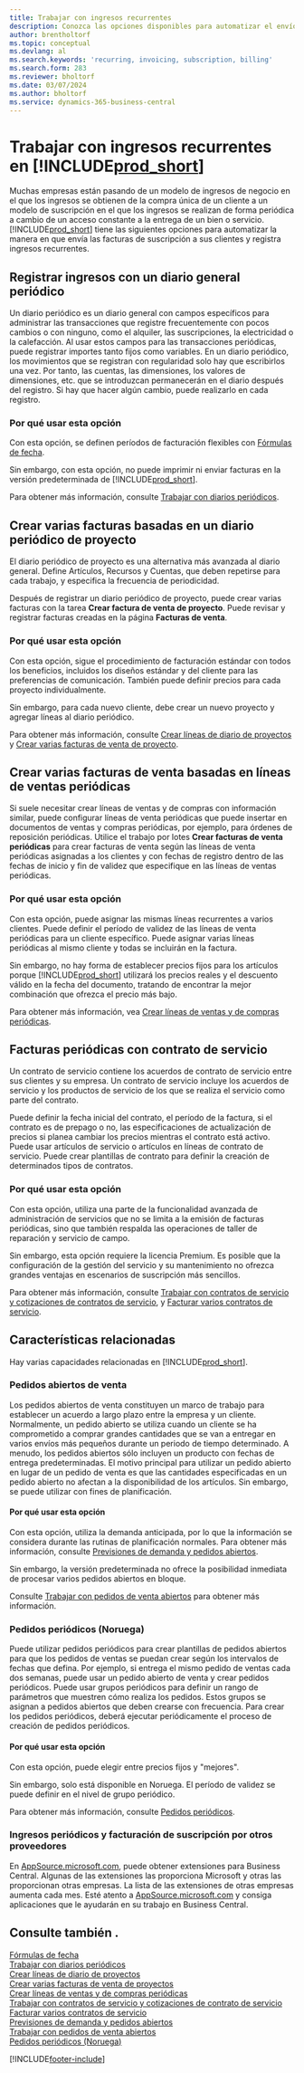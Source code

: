 ```yaml
---
title: Trabajar con ingresos recurrentes
description: Conozca las opciones disponibles para automatizar el envío de facturas de suscripción a sus clientes y registre ingresos recurrentes.
author: brentholtorf
ms.topic: conceptual
ms.devlang: al
ms.search.keywords: 'recurring, invoicing, subscription, billing'
ms.search.form: 283
ms.reviewer: bholtorf
ms.date: 03/07/2024
ms.author: bholtorf
ms.service: dynamics-365-business-central
---
```

# Trabajar con ingresos recurrentes en [!INCLUDE[prod_short](includes/prod_short.md)]

Muchas empresas están pasando de un modelo de ingresos de negocio en el que los ingresos se obtienen de la compra única de un cliente a un modelo de suscripción en el que los ingresos se realizan de forma periódica a cambio de un acceso constante a la entrega de un bien o servicio.
[!INCLUDE[prod_short](includes/prod_short.md)] tiene las siguientes opciones para automatizar la manera en que envía las facturas de suscripción a sus clientes y registra ingresos recurrentes. 

## Registrar ingresos con un diario general periódico

Un diario periódico es un diario general con campos específicos para administrar las transacciones que registre frecuentemente con pocos cambios o con ninguno, como el alquiler, las suscripciones, la electricidad o la calefacción. Al usar estos campos para las transacciones periódicas, puede registrar importes tanto fijos como variables. En un diario periódico, los movimientos que se registran con regularidad solo hay que escribirlos una vez. Por tanto, las cuentas, las dimensiones, los valores de dimensiones, etc. que se introduzcan permanecerán en el diario después del registro. Si hay que hacer algún cambio, puede realizarlo en cada registro.

### Por qué usar esta opción

Con esta opción, se definen períodos de facturación flexibles con [Fórmulas de fecha](ui-enter-date-ranges.md#use-date-formulas).

Sin embargo, con esta opción, no puede imprimir ni enviar facturas en la versión predeterminada de [!INCLUDE[prod_short](includes/prod_short.md)].  

Para obtener más información, consulte [Trabajar con diarios periódicos](ui-work-general-journals.md#work-with-recurring-journals).  

## Crear varias facturas basadas en un diario periódico de proyecto

El diario periódico de proyecto es una alternativa más avanzada al diario general. Define Artículos, Recursos y Cuentas, que deben repetirse para cada trabajo, y especifica la frecuencia de periodicidad.  

Después de registrar un diario periódico de proyecto, puede crear varias facturas con la tarea **Crear factura de venta de proyecto**. Puede revisar y registrar facturas creadas en la página **Facturas de venta**.

### Por qué usar esta opción

Con esta opción, sigue el procedimiento de facturación estándar con todos los beneficios, incluidos los diseños estándar y del cliente para las preferencias de comunicación. También puede definir precios para cada proyecto individualmente.

Sin embargo, para cada nuevo cliente, debe crear un nuevo proyecto y agregar líneas al diario periódico. 

Para obtener más información, consulte [Crear líneas de diario de proyectos](projects-how-record-job-usage.md#to-create-project-journal-lines-manually) y [Crear varias facturas de venta de proyecto](projects-how-invoice-jobs.md#to-create-multiple-project-sales-invoices).

## Crear varias facturas de venta basadas en líneas de ventas periódicas

Si suele necesitar crear líneas de ventas y de compras con información similar, puede configurar líneas de venta periódicas que puede insertar en documentos de ventas y compras periódicas, por ejemplo, para órdenes de reposición periódicas. Utilice el trabajo por lotes **Crear facturas de venta periódicas** para crear facturas de venta según las líneas de venta periódicas asignadas a los clientes y con fechas de registro dentro de las fechas de inicio y fin de validez que especifique en las líneas de ventas periódicas.  

### Por qué usar esta opción

Con esta opción, puede asignar las mismas líneas recurrentes a varios clientes. Puede definir el período de validez de las líneas de venta periódicas para un cliente específico. Puede asignar varias líneas periódicas al mismo cliente y todas se incluirán en la factura.

Sin embargo, no hay forma de establecer precios fijos para los artículos porque [!INCLUDE[prod_short](includes/prod_short.md)] utilizará los precios reales y el descuento válido en la fecha del documento, tratando de encontrar la mejor combinación que ofrezca el precio más bajo.  

Para obtener más información, vea [Crear líneas de ventas y de compras periódicas](sales-how-work-standard-lines.md).

## Facturas periódicas con contrato de servicio

Un contrato de servicio contiene los acuerdos de contrato de servicio entre sus clientes y su empresa. Un contrato de servicio incluye los acuerdos de servicio y los productos de servicio de los que se realiza el servicio como parte del contrato.  

Puede definir la fecha inicial del contrato, el período de la factura, si el contrato es de prepago o no, las especificaciones de actualización de precios si planea cambiar los precios mientras el contrato está activo. Puede usar artículos de servicio o artículos en líneas de contrato de servicio.
Puede crear plantillas de contrato para definir la creación de determinados tipos de contratos.  

### Por qué usar esta opción

Con esta opción, utiliza una parte de la funcionalidad avanzada de administración de servicios que no se limita a la emisión de facturas periódicas, sino que también respalda las operaciones de taller de reparación y servicio de campo.

Sin embargo, esta opción requiere la licencia Premium. Es posible que la configuración de la gestión del servicio y su mantenimiento no ofrezca grandes ventajas en escenarios de suscripción más sencillos.  

Para obtener más información, consulte [Trabajar con contratos de servicio y cotizaciones de contratos de servicio](service-how-to-create-service-contracts-and-service-contract-quotes.md), y [Facturar varios contratos de servicio](service-how-create-invoices.md#to-invoice-several-service-contracts).

## Características relacionadas
Hay varias capacidades relacionadas en [!INCLUDE[prod_short](includes/prod_short.md)].

### Pedidos abiertos de venta

Los pedidos abiertos de venta constituyen un marco de trabajo para establecer un acuerdo a largo plazo entre la empresa y un cliente.
Normalmente, un pedido abierto se utiliza cuando un cliente se ha comprometido a comprar grandes cantidades que se van a entregar en varios envíos más pequeños durante un periodo de tiempo determinado. A menudo, los pedidos abiertos sólo incluyen un producto con fechas de entrega predeterminadas. El motivo principal para utilizar un pedido abierto en lugar de un pedido de venta es que las cantidades especificadas en un pedido abierto no afectan a la disponibilidad de los artículos. Sin embargo, se puede utilizar con fines de planificación.

#### Por qué usar esta opción

Con esta opción, utiliza la demanda anticipada, por lo que la información se considera durante las rutinas de planificación normales. Para obtener más información, consulte [Previsiones de demanda y pedidos abiertos](design-details-central-concepts-of-the-planning-system.md#demand-forecasts-and-blanket-orders).  

Sin embargo, la versión predeterminada no ofrece la posibilidad inmediata de procesar varios pedidos abiertos en bloque.

Consulte [Trabajar con pedidos de venta abiertos](sales-how-to-create-blanket-sales-orders.md) para obtener más información.

### Pedidos periódicos (Noruega)

Puede utilizar pedidos periódicos para crear plantillas de pedidos abiertos para que los pedidos de ventas se puedan crear según los intervalos de fechas que defina. Por ejemplo, si entrega el mismo pedido de ventas cada dos semanas, puede usar un pedido abierto de venta y crear pedidos periódicos.
Puede usar grupos periódicos para definir un rango de parámetros que muestren cómo realiza los pedidos. Estos grupos se asignan a pedidos abiertos que deben crearse con frecuencia. Para crear los pedidos periódicos, deberá ejecutar periódicamente el proceso de creación de pedidos periódicos. 

#### Por qué usar esta opción

Con esta opción, puede elegir entre precios fijos y "mejores".

Sin embargo, solo está disponible en Noruega. El período de validez se puede definir en el nivel de grupo periódico.

Para obtener más información, consulte [Pedidos periódicos](LocalFunctionality/Norway/recurring-orders.md).

### Ingresos periódicos y facturación de suscripción por otros proveedores

En [AppSource.microsoft.com](https://appsource.microsoft.com/), puede obtener extensiones para Business Central. Algunas de las extensiones las proporciona Microsoft y otras las proporcionan otras empresas. La lista de las extensiones de otras empresas aumenta cada mes. Esté atento a [AppSource.microsoft.com](https://go.microsoft.com/fwlink/?linkid=2081646) y consiga aplicaciones que le ayudarán en su trabajo en Business Central.  

## Consulte también .

[Fórmulas de fecha](ui-enter-date-ranges.md#use-date-formulas)  
[Trabajar con diarios periódicos](ui-work-general-journals.md#work-with-recurring-journals)  
[Crear líneas de diario de proyectos](projects-how-record-job-usage.md#to-create-project-journal-lines-manually)  
[Crear varias facturas de venta de proyectos](projects-how-invoice-jobs.md#to-create-multiple-project-sales-invoices)  
[Crear líneas de ventas y de compras periódicas](sales-how-work-standard-lines.md)  
[Trabajar con contratos de servicio y cotizaciones de contrato de servicio](service-how-to-create-service-contracts-and-service-contract-quotes.md)  
[Facturar varios contratos de servicio](service-how-create-invoices.md#to-invoice-several-service-contracts)  
[Previsiones de demanda y pedidos abiertos](design-details-central-concepts-of-the-planning-system.md#demand-forecasts-and-blanket-orders)  
[Trabajar con pedidos de venta abiertos](sales-how-to-create-blanket-sales-orders.md)  
[Pedidos periódicos (Noruega)](LocalFunctionality/Norway/recurring-orders.md)  


[!INCLUDE[footer-include](includes/footer-banner.md)]
